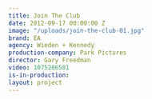 ```yaml
---
title: Join The Club
date: 2012-09-17 00:00:00 Z
image: "/uploads/join-the-club-01.jpg"
brand: EA
agency: Wieden + Kennedy
production-company: Park Pictures
director: Gary Freedman
video: 1075286581
is-in-production: 
layout: project
---
```


